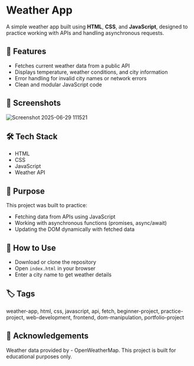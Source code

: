 # Weather App

A simple weather app built using **HTML**, **CSS**, and **JavaScript**, designed to practice working with APIs and handling asynchronous requests.

## 🚀 Features

- Fetches current weather data from a public API
- Displays temperature, weather conditions, and city information
- Error handling for invalid city names or network errors
- Clean and modular JavaScript code

## 📸 Screenshots

![Screenshot 2025-06-29 111521](https://github.com/user-attachments/assets/3dbff4c4-b421-4106-bfda-1f942e5427bb)


## 🛠️ Tech Stack

- HTML
- CSS
- JavaScript
- Weather API 

## 🎯 Purpose

This project was built to practice:
- Fetching data from APIs using JavaScript
- Working with asynchronous functions (promises, async/await)
- Updating the DOM dynamically with fetched data

## 📂 How to Use

- Download or clone the repository  
- Open `index.html` in your browser  
- Enter a city name to get weather details

## 🏷️ Tags

weather-app, html, css, javascript, api, fetch, beginner-project, practice-project, web-development, frontend, dom-manipulation, portfolio-project

## 🙌 Acknowledgements

Weather data provided by - OpenWeatherMap.
This project is built for educational purposes only.
